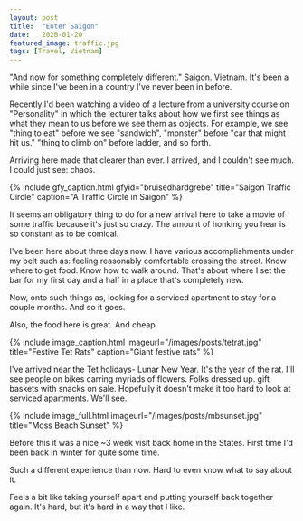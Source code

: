```yaml
---
layout: post
title:  "Enter Saigon"
date:   2020-01-20
featured_image: traffic.jpg
tags: [Travel, Vietnam]
---
```


"And now for something completely different." Saigon. Vietnam. It's been a while since I've been in a country I've never been in before.

Recently I'd been watching a video of a lecture from a university course on "Personality" in which the lecturer talks about how we first see things as what they mean to us before we see them as objects. For example, we see "thing to eat" before we see "sandwich", "monster" before "car that might hit us." "thing to climb on" before ladder, and so forth.

Arriving here made that clearer than ever. I arrived, and I couldn't see much. I could just see: chaos. 

{% include gfy_caption.html gfyid="bruisedhardgrebe" title="Saigon Traffic Circle" caption="A Traffic Circle in Saigon" %}

It seems an obligatory thing to do for a new arrival here to take a movie of some traffic because it's just so crazy. The amount of honking you hear is so constant as to be comical. 

I've been here about three days now. I have various accomplishments under my belt such as: feeling reasonably comfortable crossing the street. Know where to get food. Know how to walk around. That's about where I set the bar for my first day and a half in a place that's completely new.

Now, onto such things as, looking for a serviced apartment to stay for a couple months. And so it goes. 

Also, the food here is great. And cheap. 

{% include image_caption.html imageurl="/images/posts/tetrat.jpg" title="Festive Tet Rats" caption="Giant festive rats" %}

I've arrived near the Tet holidays- Lunar New Year. It's the year of the rat. I'll see people on bikes carring myriads of flowers. Folks dressed up. gift baskets with snacks on sale. Hopefully it doesn't make it too hard to look at serviced apartments. We'll see.

{% include image_full.html imageurl="/images/posts/mbsunset.jpg" title="Moss Beach Sunset" %}

Before this it was a nice ~3 week visit back home in the States. First time I'd been back in winter for quite some time. 

Such a different experience than now. Hard to even know what to say about it. 

Feels a bit like taking yourself apart and putting yourself back together again. It's hard, but it's hard in a way that I like. 

